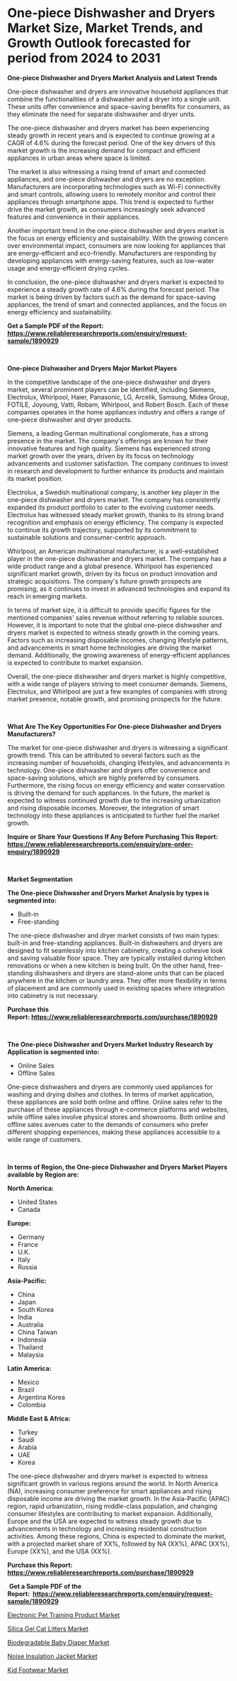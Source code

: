 <p><h1>One-piece Dishwasher and Dryers Market Size, Market Trends, and Growth Outlook forecasted for period from 2024 to 2031</h1></p><p><strong>One-piece Dishwasher and Dryers Market Analysis and Latest Trends</strong></p>
<p><p>One-piece dishwasher and dryers are innovative household appliances that combine the functionalities of a dishwasher and a dryer into a single unit. These units offer convenience and space-saving benefits for consumers, as they eliminate the need for separate dishwasher and dryer units.</p><p>The one-piece dishwasher and dryers market has been experiencing steady growth in recent years and is expected to continue growing at a CAGR of 4.6% during the forecast period. One of the key drivers of this market growth is the increasing demand for compact and efficient appliances in urban areas where space is limited.</p><p>The market is also witnessing a rising trend of smart and connected appliances, and one-piece dishwasher and dryers are no exception. Manufacturers are incorporating technologies such as Wi-Fi connectivity and smart controls, allowing users to remotely monitor and control their appliances through smartphone apps. This trend is expected to further drive the market growth, as consumers increasingly seek advanced features and convenience in their appliances.</p><p>Another important trend in the one-piece dishwasher and dryers market is the focus on energy efficiency and sustainability. With the growing concern over environmental impact, consumers are now looking for appliances that are energy-efficient and eco-friendly. Manufacturers are responding by developing appliances with energy-saving features, such as low-water usage and energy-efficient drying cycles.</p><p>In conclusion, the one-piece dishwasher and dryers market is expected to experience a steady growth rate of 4.6% during the forecast period. The market is being driven by factors such as the demand for space-saving appliances, the trend of smart and connected appliances, and the focus on energy efficiency and sustainability.</p></p>
<p><strong>Get a Sample PDF of the Report:&nbsp; <a href="https://www.reliableresearchreports.com/enquiry/request-sample/1890929">https://www.reliableresearchreports.com/enquiry/request-sample/1890929</a></strong></p>
<p>&nbsp;</p>
<p><strong>One-piece Dishwasher and Dryers Major Market Players</strong></p>
<p><p>In the competitive landscape of the one-piece dishwasher and dryers market, several prominent players can be identified, including Siemens, Electrolux, Whirlpool, Haier, Panasonic, LG, Arcelik, Samsung, Midea Group, FOTILE, Joyoung, Vatti, Robam, Whirlpool, and Robert Bosch. Each of these companies operates in the home appliances industry and offers a range of one-piece dishwasher and dryer products.</p><p>Siemens, a leading German multinational conglomerate, has a strong presence in the market. The company's offerings are known for their innovative features and high quality. Siemens has experienced strong market growth over the years, driven by its focus on technology advancements and customer satisfaction. The company continues to invest in research and development to further enhance its products and maintain its market position.</p><p>Electrolux, a Swedish multinational company, is another key player in the one-piece dishwasher and dryers market. The company has consistently expanded its product portfolio to cater to the evolving customer needs. Electrolux has witnessed steady market growth, thanks to its strong brand recognition and emphasis on energy efficiency. The company is expected to continue its growth trajectory, supported by its commitment to sustainable solutions and consumer-centric approach.</p><p>Whirlpool, an American multinational manufacturer, is a well-established player in the one-piece dishwasher and dryers market. The company has a wide product range and a global presence. Whirlpool has experienced significant market growth, driven by its focus on product innovation and strategic acquisitions. The company's future growth prospects are promising, as it continues to invest in advanced technologies and expand its reach in emerging markets.</p><p>In terms of market size, it is difficult to provide specific figures for the mentioned companies' sales revenue without referring to reliable sources. However, it is important to note that the global one-piece dishwasher and dryers market is expected to witness steady growth in the coming years. Factors such as increasing disposable incomes, changing lifestyle patterns, and advancements in smart home technologies are driving the market demand. Additionally, the growing awareness of energy-efficient appliances is expected to contribute to market expansion.</p><p>Overall, the one-piece dishwasher and dryers market is highly competitive, with a wide range of players striving to meet consumer demands. Siemens, Electrolux, and Whirlpool are just a few examples of companies with strong market presence, notable growth, and promising prospects for the future.</p></p>
<p>&nbsp;</p>
<p><strong>What Are The Key Opportunities For One-piece Dishwasher and Dryers Manufacturers?</strong></p>
<p><p>The market for one-piece dishwasher and dryers is witnessing a significant growth trend. This can be attributed to several factors such as the increasing number of households, changing lifestyles, and advancements in technology. One-piece dishwasher and dryers offer convenience and space-saving solutions, which are highly preferred by consumers. Furthermore, the rising focus on energy efficiency and water conservation is driving the demand for such appliances. In the future, the market is expected to witness continued growth due to the increasing urbanization and rising disposable incomes. Moreover, the integration of smart technology into these appliances is anticipated to further fuel the market growth.</p></p>
<p><strong>Inquire or Share Your Questions If Any Before Purchasing This Report: <a href="https://www.reliableresearchreports.com/enquiry/pre-order-enquiry/1890929">https://www.reliableresearchreports.com/enquiry/pre-order-enquiry/1890929</a></strong></p>
<p>&nbsp;</p>
<p><strong>Market Segmentation</strong></p>
<p><strong>The One-piece Dishwasher and Dryers Market Analysis by types is segmented into:</strong></p>
<p><ul><li>Built-in</li><li>Free-standing</li></ul></p>
<p><p>The one-piece dishwasher and dryer market consists of two main types: built-in and free-standing appliances. Built-in dishwashers and dryers are designed to fit seamlessly into kitchen cabinetry, creating a cohesive look and saving valuable floor space. They are typically installed during kitchen renovations or when a new kitchen is being built. On the other hand, free-standing dishwashers and dryers are stand-alone units that can be placed anywhere in the kitchen or laundry area. They offer more flexibility in terms of placement and are commonly used in existing spaces where integration into cabinetry is not necessary.</p></p>
<p><strong>Purchase this Report:&nbsp;<a href="https://www.reliableresearchreports.com/purchase/1890929">https://www.reliableresearchreports.com/purchase/1890929</a></strong></p>
<p>&nbsp;</p>
<p><strong>The One-piece Dishwasher and Dryers Market Industry Research by Application is segmented into:</strong></p>
<p><ul><li>Online Sales</li><li>Offline Sales</li></ul></p>
<p><p>One-piece dishwashers and dryers are commonly used appliances for washing and drying dishes and clothes. In terms of market application, these appliances are sold both online and offline. Online sales refer to the purchase of these appliances through e-commerce platforms and websites, while offline sales involve physical stores and showrooms. Both online and offline sales avenues cater to the demands of consumers who prefer different shopping experiences, making these appliances accessible to a wide range of customers.</p></p>
<p>&nbsp;</p>
<p><strong>In terms of Region, the One-piece Dishwasher and Dryers Market Players available by Region are:</strong></p>
<p>
    <p> <strong> North America: </strong>
        <ul>
            <li>United States</li>
            <li>Canada</li>
        </ul>
        </p> 
    <p> <strong> Europe: </strong>
        <ul>
            <li>Germany</li>
            <li>France</li>
            <li>U.K.</li>
            <li>Italy</li>
            <li>Russia</li>
        </ul>
        </p> 
    <p> <strong> Asia-Pacific: </strong>
        <ul>
            <li>China</li>
            <li>Japan</li>
            <li>South Korea</li>
            <li>India</li>
            <li>Australia</li>
            <li>China Taiwan</li>
            <li>Indonesia</li>
            <li>Thailand</li>
            <li>Malaysia</li>
        </ul>
        </p> 
    <p> <strong> Latin America: </strong>
        <ul>
            <li>Mexico</li>
            <li>Brazil</li>
            <li>Argentina Korea</li>
            <li>Colombia</li>
        </ul>
        </p> 
    <p> <strong> Middle East & Africa: </strong>
        <ul>
            <li>Turkey</li>
            <li>Saudi</li>
            <li>Arabia</li>
            <li>UAE</li>
            <li>Korea</li>
        </ul>
    </p>
    </p>
<p><p>The one-piece dishwasher and dryers market is expected to witness significant growth in various regions around the world. In North America (NA), increasing consumer preference for smart appliances and rising disposable income are driving the market growth. In the Asia-Pacific (APAC) region, rapid urbanization, rising middle-class population, and changing consumer lifestyles are contributing to market expansion. Additionally, Europe and the USA are expected to witness steady growth due to advancements in technology and increasing residential construction activities. Among these regions, China is expected to dominate the market, with a projected market share of XX%, followed by NA (XX%), APAC (XX%), Europe (XX%), and the USA (XX%).</p></p>
<p><strong>Purchase this Report: <a href="https://www.reliableresearchreports.com/purchase/1890929">https://www.reliableresearchreports.com/purchase/1890929</a></strong></p>
<p>&nbsp;<strong>Get a Sample PDF of the Report:&nbsp;&nbsp;<a href="https://www.reliableresearchreports.com/enquiry/request-sample/1890929">https://www.reliableresearchreports.com/enquiry/request-sample/1890929</a></strong></p>
<p><strong></strong></p>
<p><p><a href="https://github.com/gshchiplitsov/Market-Research-Report-List-2/blob/main/electronic-pet-training-product-market.md">Electronic Pet Training Product Market</a></p><p><a href="https://github.com/ambrozg/Market-Research-Report-List-2/blob/main/silica-gel-cat-litters-market.md">Silica Gel Cat Litters Market</a></p><p><a href="https://github.com/scarol104/Market-Research-Report-List-2/blob/main/biodegradable-baby-diaper-market.md">Biodegradable Baby Diaper Market</a></p><p><a href="https://github.com/dzharov81/Market-Research-Report-List-2/blob/main/noise-insulation-jacket-market.md">Noise Insulation Jacket Market</a></p><p><a href="https://github.com/rahu1503/Market-Research-Report-List-2/blob/main/kid-footwear-market.md">Kid Footwear Market</a></p></p>